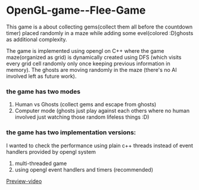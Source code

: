 # OpenGL-game--Flee-Game
This game is a about collecting gems(collect them all before the countdown timer) placed randomly in a maze while adding some evel(colored :D)ghosts as additional complexity. 

The game is implemented using opengl on C++ where the game maze(organized as grid) is dynamically created using DFS (which visits every grid cell randomly only once keeping previous information in memory).
The ghosts are moving randomly in the maze (there's no AI involved left as future work).

### the game has two modes
1) Human vs Ghosts (collect gems and escape from ghosts)
2) Computer mode (ghosts just play against each others where no human involved just watching those random lifeless things :D)

### the game has two implementation versions:
I wanted to check the performance using plain c++ threads instead of event handlers provided by opengl system
1) multi-threaded game
2) using opengl event handlers and timers (recommended)

[Preview-video](https://www.facebook.com/mohammedalaa.elkomy/videos/vb.100001207827460/1201521696564746/?type=2&video_source=user_video_tab)

